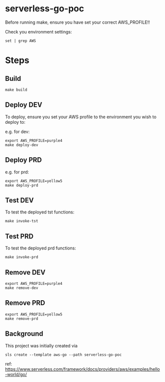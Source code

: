 # serverless-go-poc

Before running make, ensure you have set your correct AWS_PROFILE!!

Check you environment settings:

```
set | grep AWS
```

# Steps

## Build
```
make build
```

## Deploy DEV

To deploy, ensure you set your AWS profile to the environment you wish to deploy to:

e.g. for dev:

```
export AWS_PROFILE=purple4
make deploy-dev
```

## Deploy PRD

e.g. for prd:

```
export AWS_PROFILE=yellow5
make deploy-prd
```

## Test DEV

To test the deployed tst functions:
```
make invoke-tst
```

## Test PRD

To test the deployed prd functions:
```
make invoke-prd
```

## Remove DEV

```
export AWS_PROFILE=purple4
make remove-dev
```

## Remove PRD

```
export AWS_PROFILE=yellow5
make remove-prd
```


## Background

This project was initially created via 
```
sls create --template aws-go --path serverless-go-poc
```

ref: https://www.serverless.com/framework/docs/providers/aws/examples/hello-world/go/

